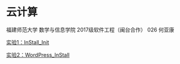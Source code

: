 #                        云计算

福建师范大学 数学与信息学院 2017级软件工程（闽台合作） 026 何亚康

[实验1：InStall_Init](./InStall_Init/README.md)

[实验2：WordPress_InStall](./WordPress_InStall/README.md)

